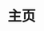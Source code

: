 ---
home: true
layout: BlogHome
icon: home
title: 主页
hero: true
heroImage: false
bgImage: /assets/bg.jpg
heroText: 独学而无友，则孤陋而寡
heroFullScreen: ture
tagline: 天可补，海可填，南山可移。日月既往，不可复追 ! ! !
# projects:
#   - icon: project
#     name: 项目名称
#     desc: 项目详细描述
#     link: https://你的项目链接

#   - icon: link
#     name: 链接名称
#     desc: 链接详细描述
#     link: https://链接地址

#   - icon: book
#     name: 书籍名称
#     desc: 书籍详细描述
#     link: https://你的书籍链接

#   - icon: article
#     name: 文章名称
#     desc: 文章详细描述
#     link: https://你的文章链接

  # - icon: /logo.svg
  #   name: 自定义项目
  #   desc: 自定义详细介绍
  #   link: https://你的自定义链接
---